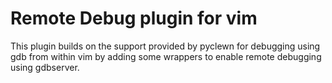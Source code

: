 Remote Debug plugin for vim
===========================

This plugin builds on the support provided by pyclewn for debugging using gdb
from within vim by adding some wrappers to enable remote debugging using
gdbserver.
